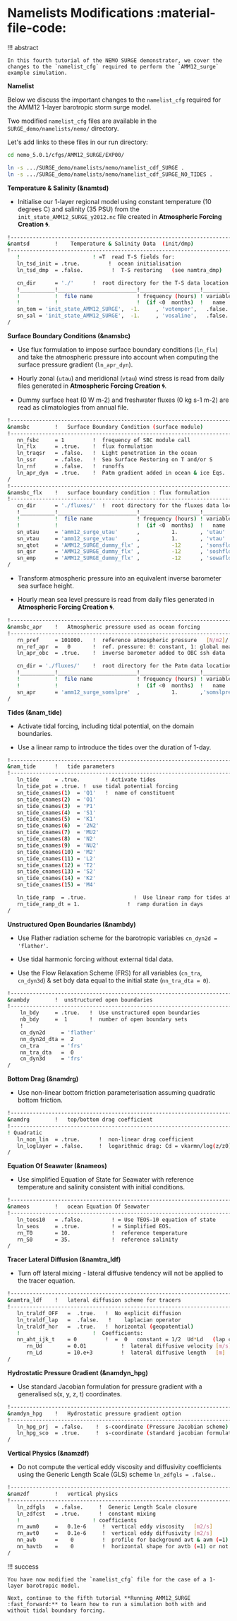 # **Namelists Modifications :material-file-code:**

!!! abstract

    In this fourth tutorial of the NEMO SURGE demonstrator, we cover the changes to the `namelist_cfg` required to perform the `AMM12_surge` example simulation.

**Namelist**

Below we discuss the important changes to the `namelist_cfg` required for the AMM12 1-layer barotropic storm surge model.

Two modified `namelist_cfg` files are available in the `SURGE_demo/namelists/nemo/` directory.

Let's add links to these files in our run directory:

```sh
cd nemo_5.0.1/cfgs/AMM12_SURGE/EXP00/

ln -s .../SURGE_demo/namelists/nemo/namelist_cdf_SURGE .
ln -s .../SURGE_demo/namelists/nemo/namelist_cdf_SURGE_NO_TIDES .
```

**Temperature & Salinity (&namtsd)**

* Initialise our 1-layer regional model using constant temperature (10 degrees C) and salinity (35 PSU) from the `init_state_AMM12_SURGE_y2012.nc` file created in **Atmospheric Forcing Creation :cyclone:**.

```sh
!-----------------------------------------------------------------------
&namtsd        !    Temperature & Salinity Data  (init/dmp)             (default: OFF)
!-----------------------------------------------------------------------
   !                       ! =T  read T-S fields for:
   ln_tsd_init = .true.         !  ocean initialisation
   ln_tsd_dmp  = .false.         !  T-S restoring   (see namtra_dmp)

   cn_dir      = './'      !  root directory for the T-S data location
   !___________!_________________________!___________________!___________!_____________!________!___________!__________________!__________!_______________!
   !           !  file name              ! frequency (hours) ! variable  ! time interp.!  clim  ! 'yearly'/ ! weights filename ! rotation ! land/sea mask !
   !           !                         !  (if <0  months)  !   name    !   (logical) !  (T/F) ! 'monthly' !                  ! pairing  !    filename   !
   sn_tem = 'init_state_AMM12_SURGE',  -1.     , 'votemper',   .false.    , .false. , 'yearly'  ,    ''            ,    ''    ,    ''
   sn_sal = 'init_state_AMM12_SURGE',  -1.     , 'vosaline',   .false.    , .false. , 'yearly'  ,    ''            ,    ''    ,    ''
/
```

**Surface Boundary Conditions (&namsbc)**

* Use flux formulation to impose surface boundary conditions (`ln_flx`) and take the atmospheric pressure into account when
computing the surface pressure gradient (`ln_apr_dyn`). 

* Hourly zonal (`utau`) and meridional (`vtau`) wind stress is read from daily files generated in **Atmospheric Forcing Creation :cyclone:**.

* Dummy surface heat (0 W m-2) and freshwater fluxes (0 kg s-1 m-2) are read as climatologies from annual file.

```sh
!-----------------------------------------------------------------------
&namsbc        !   Surface Boundary Condition (surface module)          (default: NO selection)
!-----------------------------------------------------------------------
   nn_fsbc     = 1         !  frequency of SBC module call
   ln_flx      = .true.    !  flux formulation                          (T => fill namsbc_flx)
   ln_traqsr   = .false.   !  Light penetration in the ocean            (T => fill namtra_qsr)
   ln_ssr      = .false.   !  Sea Surface Restoring on T and/or S       (T => fill namsbc_ssr)
   ln_rnf      = .false.   !  runoffs                                   (T => fill namsbc_rnf)
   ln_apr_dyn  = .true.    !  Patm gradient added in ocean & ice Eqs.   (T => fill namsbc_apr )
/
!-----------------------------------------------------------------------
&namsbc_flx    !   surface boundary condition : flux formulation
!-----------------------------------------------------------------------
   cn_dir      = './fluxes/'  !  root directory for the fluxes data location
   !___________!_________________________!___________________!___________!_____________!________!___________!__________________!__________!_______________!
   !           !  file name              ! frequency (hours) ! variable  ! time interp.!  clim  ! 'yearly'/ ! weights filename ! rotation ! land/sea mask !
   !           !                         !  (if <0  months)  !   name    !   (logical) !  (T/F) ! 'monthly' !                  ! pairing  !    filename   !
   sn_utau     = 'amm12_surge_utau'      ,          1.       , 'utau'    ,  .true.     , .false., 'daily'   ,  ''              ,  ''      , ''
   sn_vtau     = 'amm12_surge_vtau'      ,          1.       , 'vtau'    ,  .true.     , .false., 'daily'   ,  ''              ,  ''      , ''
   sn_qtot     = 'AMM12_SURGE_dummy_flx' ,          -12      , 'sonsfldo',  .false.    , .true. , 'yearly'   ,  ''              ,  ''      , ''
   sn_qsr      = 'AMM12_SURGE_dummy_flx' ,          -12      , 'soshfldo',  .false.    , .true. , 'yearly'   ,  ''              ,  ''      , ''
   sn_emp      = 'AMM12_SURGE_dummy_flx' ,          -12      , 'sowafldo',  .false.    , .true. , 'yearly'   ,  ''              ,  ''      , ''
/
```

* Transform atmospheric pressure into an equivalent inverse barometer sea surface height.

* Hourly mean sea level pressure is read from daily files generated in **Atmospheric Forcing Creation :cyclone:**.

```sh
!-----------------------------------------------------------------------
&namsbc_apr    !   Atmospheric pressure used as ocean forcing           (ln_apr_dyn =T)
!-----------------------------------------------------------------------
   rn_pref     = 101000.   !  reference atmospheric pressure   [N/m2]/
   nn_ref_apr  =   0       !  ref. pressure: 0: constant, 1: global mean or 2: read in a file
   ln_apr_obc  = .true.    !  inverse barometer added to OBC ssh data

   cn_dir = './fluxes/'    !  root directory for the Patm data location
   !___________!_________________________!___________________!___________!_____________!________!___________!__________________!__________!_______________!
   !           !  file name              ! frequency (hours) ! variable  ! time interp.!  clim  ! 'yearly'/ ! weights filename ! rotation ! land/sea mask !
   !           !                         !  (if <0  months)  !   name    !   (logical) !  (T/F) ! 'monthly' !                  ! pairing  !    filename   !
   sn_apr      = 'amm12_surge_somslpre'  ,          1.       ,'somslpre' ,   .true.    , .false., 'daily'  ,    ''            ,    ''    ,      ''
/
```

**Tides (&nam_tide)**

* Activate tidal forcing, including tidal potential, on the domain boundaries.

* Use a linear ramp to introduce the tides over the duration of 1-day.

```sh
!-----------------------------------------------------------------------
&nam_tide      !   tide parameters                                      (default: OFF)
!-----------------------------------------------------------------------
   ln_tide     = .true.        ! Activate tides
   ln_tide_pot = .true. !  use tidal potential forcing
   sn_tide_cnames(1)  = 'Q1'   !  name of constituent
   sn_tide_cnames(2)  = 'O1'
   sn_tide_cnames(3)  = 'P1'
   sn_tide_cnames(4)  = 'S1'
   sn_tide_cnames(5)  = 'K1'
   sn_tide_cnames(6)  = '2N2'
   sn_tide_cnames(7)  = 'MU2'
   sn_tide_cnames(8)  = 'N2'
   sn_tide_cnames(9)  = 'NU2'
   sn_tide_cnames(10) = 'M2'
   sn_tide_cnames(11) = 'L2'
   sn_tide_cnames(12) = 'T2'
   sn_tide_cnames(13) = 'S2'
   sn_tide_cnames(14) = 'K2'
   sn_tide_cnames(15) = 'M4'

   ln_tide_ramp  = .true.               !  Use linear ramp for tides at startup
   rn_tide_ramp_dt = 1.               !  ramp duration in days
/
```

**Unstructured Open Boundaries (&nambdy)**

* Use Flather radiation scheme for the barotropic variables `cn_dyn2d = 'flather'`.

* Use tidal harmonic forcing without external tidal data.

* Use the Flow Relaxation Scheme (FRS) for all variables (`cn_tra`, `cn_dyn3d`) & set bdy data equal to the initial state (`nn_tra_dta = 0`).

```sh
!-----------------------------------------------------------------------
&nambdy        !  unstructured open boundaries                          (default: OFF)
!-----------------------------------------------------------------------
    ln_bdy     = .true.   !  Use unstructured open boundaries
    nb_bdy     =  1       !  number of open boundary sets
    !
    cn_dyn2d     = 'flather'
    nn_dyn2d_dta =  2
    cn_tra       = 'frs'
    nn_tra_dta   =  0 
    cn_dyn3d     = 'frs' 
/
```

**Bottom Drag (&namdrg)**

* Use non-linear bottom friction parameterisation assuming quadratic bottom friction.

```sh
!-----------------------------------------------------------------------
&namdrg        !   top/bottom drag coefficient                          (default: NO selection)
!-----------------------------------------------------------------------
! Quadratic
   ln_non_lin  = .true.      !  non-linear drag coefficient
   ln_loglayer = .false.     !  logarithmic drag: Cd = vkarmn/log(z/z0) |U|
/
```

**Equation Of Seawater (&nameos)**

* Use simplified Equation of State for Seawater with reference temperature and salinity consistent with initial conditions.

```sh
!-----------------------------------------------------------------------
&nameos        !   ocean Equation Of Seawater                           (default: NO selection)
!-----------------------------------------------------------------------
   ln_teos10   = .false.         ! = Use TEOS-10 equation of state
   ln_seos     = .true.          ! = Simplified EOS.
   rn_T0       = 10.             !  reference temperature
   rn_S0       = 35.             !  reference salinity
/
```

**Tracer Lateral Diffusion (&namtra_ldf)**

* Turn off lateral mixing - lateral diffusive tendency will not be applied to the tracer equation.

```sh
!-----------------------------------------------------------------------
&namtra_ldf    !   lateral diffusion scheme for tracers                 (default: NO selection)
!-----------------------------------------------------------------------
   ln_traldf_OFF   =  .true.   !  No explicit diffusion
   ln_traldf_lap   =  .false.   !    laplacian operator
   ln_traldf_hor   =  .true.   !  horizontal (geopotential)
   !                       !  Coefficients:
   nn_aht_ijk_t    = 0         !  =  0   constant = 1/2  Ud*Ld   (lap case) 
      rn_Ud        = 0.01           !  lateral diffusive velocity [m/s] (nn_aht_ijk_t= 0, 10, 20, 30)
      rn_Ld        = 10.e+3         !  lateral diffusive length   [m]   (nn_aht_ijk_t= 0, 10)
/
```

**Hydrostatic Pressure Gradient (&namdyn_hpg)**

* Use standard Jacobian formulation for pressure gradient with a generalised s(x, y, z, t) coordinates.

```sh
!-----------------------------------------------------------------------
&namdyn_hpg    !   Hydrostatic pressure gradient option                 (default: NO selection)
!-----------------------------------------------------------------------
   ln_hpg_prj  = .false.    !  s-coordinate (Pressure Jacobian scheme)
   ln_hpg_sco  = .true.     !  s-coordinate (standard jacobian formulation)
/
```

**Vertical Physics (&namzdf)**

* Do not compute the vertical eddy viscosity and diffusivity coefficients using the
Generic Length Scale (GLS) scheme `ln_zdfgls = .false.`.

```sh
!-----------------------------------------------------------------------
&namzdf        !   vertical physics                                     (default: NO selection)
!-----------------------------------------------------------------------
   ln_zdfgls   = .false.     !  Generic Length Scale closure              (T =>   fill namzdf_gls)
   ln_zdfcst   = .true.      !  constant mixing
   !                       ! coefficients
   rn_avm0     =   0.1e-6     !  vertical eddy viscosity   [m2/s]       (background Kz if ln_zdfcst=F)
   rn_avt0     =   0.1e-6     !  vertical eddy diffusivity [m2/s]       (background Kz if ln_zdfcst=F)
   nn_avb      =    0         !  profile for background avt & avm (=1) or not (=0)
   nn_havtb    =    0         !  horizontal shape for avtb (=1) or not (=0)
/
```

!!! success

    You have now modified the `namelist_cfg` file for the case of a 1-layer barotropic model.

    Next, continue to the fifth tutorial **Running AMM12_SURGE :fast_forward:** to learn how to run a simulation both with and without tidal boundary forcing.